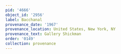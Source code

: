 ```yaml
---
pid: '4666'
object_id: '2956'
label: Bacchanal
provenance_date: '1967'
provenance_location: United States, New York, NY
provenance_text: Gallery Shickman
order: '0149'
collection: provenance
---
```

